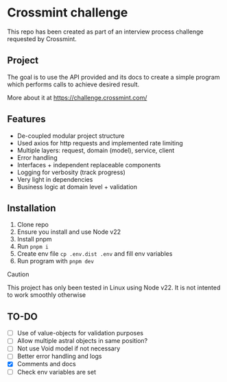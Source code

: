 # Crossmint challenge

This repo has been created as part of an interview process challenge requested by Crossmint.

## Project

The goal is to use the API provided and its docs to create a simple program which performs calls
to achieve desired result.

More about it at https://challenge.crossmint.com/

## Features
- De-coupled modular project structure
- Used axios for http requests and implemented rate limiting
- Multiple layers: request, domain (model), service, client
- Error handling
- Interfaces + independent replaceable components
- Logging for verbosity (track progress)
- Very light in dependencies
- Business logic at domain level + validation

## Installation
1. Clone repo
2. Ensure you install and use Node v22
3. Install pnpm
4. Run `pnpm i`
5. Create env file `cp .env.dist .env` and fill env variables
6. Run program with `pnpm dev`

> [!CAUTION]
> This project has only been tested in Linux using Node v22. It is not intented to work smoothly otherwise

## TO-DO
- [ ] Use of value-objects for validation purposes
- [ ] Allow multiple astral objects in same position?
- [ ] Not use Void model if not necessary
- [ ] Better error handling and logs
- [x] Comments and docs
- [ ] Check env variables are set